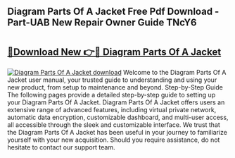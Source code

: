 ## Diagram Parts Of A Jacket Free Pdf Download - Part-UAB New Repair Owner Guide TNcY6

# <h2><a href="http://dfnmif.blite.top/?on=Diagram+Parts+Of+A+Jacket">🔗Download New 👉🔴 Diagram Parts Of A Jacket</a></h2>

[![Diagram Parts Of A Jacket download](https://i.imgur.com/lujVjoI.png)](http://dfnmif.blite.top/?on=Diagram+Parts+Of+A+Jacket)
Welcome to the Diagram Parts Of A Jacket user manual, your trusted guide to understanding and using your new product, from setup to maintenance and beyond. Step-by-Step Guide The following pages provide a detailed step-by-step guide to setting up your Diagram Parts Of A Jacket. Diagram Parts Of A Jacket offers users an extensive range of advanced features, including virtual private network, automatic data encryption, customizable dashboard, and multi-user access, all accessible through the sleek and customizable interface. We trust that the Diagram Parts Of A Jacket has been useful in your journey to familiarize yourself with your new acquisition. Should you require assistance, do not hesitate to contact our support team.
